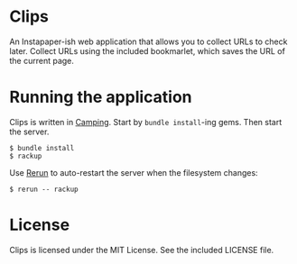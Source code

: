 Clips
=====

An Instapaper-ish web application that allows you to collect URLs to check later. Collect URLs using the included bookmarlet, which saves the URL of the current page.


# Running the application
Clips is written in [Camping](http://camping.io). Start by `bundle install`-ing gems. Then start the server.

    $ bundle install
    $ rackup

Use [Rerun](https://github.com/rerun/rerun) to auto-restart the server when the filesystem changes:

    $ rerun -- rackup


# License
Clips is licensed under the MIT License. See the included LICENSE file.
